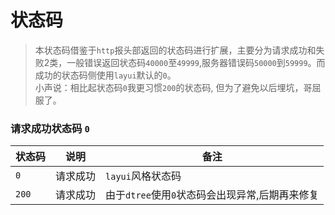 # 状态码

> 本状态码借鉴于`http`报头部返回的状态码进行扩展，主要分为请求成功和失败2类，一般错误返回状态码`40000`至`49999`,服务器错误码`50000`到`59999`。而成功的状态码侧使用`layui`默认的`0`。  
小声说：相比起状态码`0`我更习惯`200`的状态码, 但为了避免以后埋坑，哥屈服了。

### 请求成功状态码 `0`
| 状态码 | 说明     | 备注                                            |
| ---    | ---      | ---                                             | 
| `0`    | 请求成功 |  `layui`风格状态码                              |
| `200`  | 请求成功 | 由于`dtree`使用`0`状态码会出现异常,后期再来修复 |



